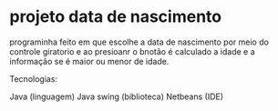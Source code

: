 # projeto data de nascimento

programinha feito em que escolhe a data de nascimento por meio do controle giratorio e ao presioanr o bnotão é calculado a idade e a informação se é maior ou menor de idade.

Tecnologias:

Java (linguagem)
Java swing (biblioteca)
Netbeans (IDE)

